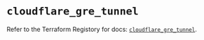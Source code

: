 # `cloudflare_gre_tunnel`

Refer to the Terraform Registory for docs: [`cloudflare_gre_tunnel`](https://registry.terraform.io/providers/cloudflare/cloudflare/4.14.0/docs/resources/gre_tunnel).
